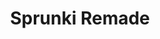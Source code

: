 ---
slug: sprunki-remade
title: Sprunki Remade
description: "Sprunki Remade is an exciting online game. Play for free directly in your browser!"
icon: /images/popular_mods/Sprunki Remade.png
url: https://wowtbc.net/sprunkin/sprunki-remade/index.html
previewImage: /images/popular_mods/Sprunki Remade.png
type: popular mods

# SEO配置
seo:
  title: "Sprunki Remade - Play Free Online Game | Fun Browser Games"
  description: "Sprunki Remade - Play this fun online game for free in your browser. No download required!"
  ogImage: "/images/popular_mods/Sprunki Remade.png"
  keywords: "sprunki-remade, online game, browser game, free game, popular mods game, play online"

videoUrls:
  - https://www.youtube.com/embed/example1
  - https://www.youtube.com/embed/example2

whyPlay:
  title: "Why Play Sprunki Remade?"
  items:
    - "Immersive Gameplay: Sprunki Remade offers an engaging and immersive gaming experience that will keep you entertained for hours"
    - "Challenging Levels: Test your skills with increasingly difficult challenges and obstacles"
    - "Beautiful Graphics: Enjoy stunning visuals and smooth animations that bring the game world to life"
    - "Regular Updates: New content and features are added regularly to keep the game fresh and exciting"
    - "Free to Play: Experience all the fun without spending a penny"
    - "Community Features: Connect with other players, share strategies, and compete for high scores"
    - "Cross-Platform: Play on any device with a web browser, no downloads required"

features:
  title: "Key Features of Sprunki Remade"
  image: "/images/popular_mods/Sprunki Remade.png"
  items:
    - "Intuitive Controls: Easy to learn controls make Sprunki Remade accessible for players of all skill levels"
    - "Multiple Game Modes: Enjoy various gameplay options that provide different challenges and experiences"
    - "Character Customization: Personalize your gaming experience with unique characters and items"
    - "Achievement System: Complete special tasks to earn rewards and recognition"
    - "Leaderboards: Compete with players worldwide and see who can achieve the highest scores"

characteristics:
  title: "Game Characteristics"
  image: "/images/popular_mods/Sprunki Remade.png"
  items:
    - "Genre: Popular mods game with elements of strategy and skill"
    - "Difficulty: Suitable for both casual gamers and those seeking a challenge"
    - "Play Time: Quick sessions or extended gameplay, depending on your preference"
    - "Art Style: Vibrant and engaging visuals that enhance the gaming experience"
    - "Sound Design: Immersive audio that complements the gameplay perfectly"

info: "Sprunki Remade is an exciting online game that offers players a unique and engaging gaming experience. With its intuitive controls, stunning visuals, and challenging gameplay, Sprunki Remade provides hours of entertainment for players of all ages and skill levels. Whether you're looking for a quick gaming session during a break or an extended play session, Sprunki Remade delivers an immersive experience that will keep you coming back for more. The game features multiple levels of increasing difficulty, ensuring that players are constantly challenged as they progress. With regular updates adding new content and features, Sprunki Remade remains fresh and exciting, providing endless entertainment options for its growing community of players."

howToPlayIntro: "Welcome to Sprunki Remade! This guide will walk you through the basics and help you master the game. Whether you're a beginner or looking to improve your skills, these tips and instructions will enhance your gaming experience."

howToPlaySteps:
  - title: "Getting Started"
    description: "Begin your Sprunki Remade adventure by familiarizing yourself with the controls. Use your keyboard or mouse to navigate through the game interface. The tutorial will guide you through the basic mechanics and help you understand the objectives."
  - title: "Understanding the Objectives"
    description: "In Sprunki Remade, your main goal is to progress through levels by completing specific objectives. Each level presents unique challenges that require different strategies and approaches."
  - title: "Mastering the Controls"
    description: "Practice using the controls to improve your precision and reaction time. Sprunki Remade requires quick reflexes and strategic thinking to overcome obstacles and defeat opponents."
  - title: "Utilizing Power-ups"
    description: "Collect power-ups throughout the game to enhance your abilities and overcome difficult challenges. Each power-up offers unique advantages that can be crucial for success."
  - title: "Developing Strategies"
    description: "As you progress in Sprunki Remade, develop effective strategies for different scenarios. Analyze patterns, anticipate challenges, and adapt your approach to maximize your performance."

faq:
  title: "Frequently Asked Questions about Sprunki Remade"
  items:
    - question: "Is Sprunki Remade free to play?"
      answer: "Yes, Sprunki Remade is completely free to play directly in your web browser. No downloads or purchases are required to enjoy the full game experience."
    - question: "Can I play Sprunki Remade on mobile devices?"
      answer: "Yes, Sprunki Remade is optimized for both desktop and mobile play. You can enjoy the game on any device with a web browser and internet connection."
    - question: "Are there any in-game purchases?"
      answer: "While Sprunki Remade is free to play, there may be optional in-game purchases available for cosmetic items or additional features that don't affect core gameplay."
    - question: "How often is Sprunki Remade updated?"
      answer: "The developers regularly update Sprunki Remade with new content, features, and improvements based on player feedback and game performance."
    - question: "Can I play Sprunki Remade offline?"
      answer: "Currently, Sprunki Remade requires an internet connection to play as it's a browser-based online game."
    - question: "Is Sprunki Remade suitable for children?"
      answer: "Yes, Sprunki Remade is designed to be family-friendly and suitable for players of all ages."
    - question: "How do I report bugs or issues?"
      answer: "If you encounter any problems while playing Sprunki Remade, you can report them through the game's support page or contact the developers directly through their website."
    - question: "Still Have Questions?"
      answer: "If you have additional questions about Sprunki Remade that aren't covered in this FAQ, please visit our support center or contact our customer service team for assistance."
---
